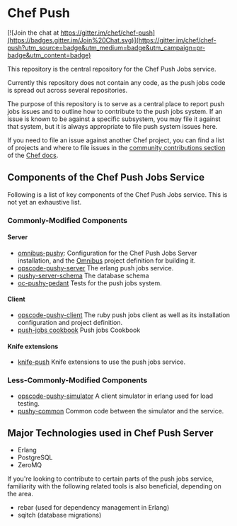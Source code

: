 # Chef Push

[![Join the chat at https://gitter.im/chef/chef-push](https://badges.gitter.im/Join%20Chat.svg)](https://gitter.im/chef/chef-push?utm_source=badge&utm_medium=badge&utm_campaign=pr-badge&utm_content=badge)

This repository is the central repository for the Chef Push Jobs service.

Currently this repository does not contain any code, as the push jobs code is spread out across
several repositories.

The purpose of this repository is to serve as a central place to report
push jobs issues and to outline how to contribute to the push jobs system. If an issue is known to
be against a specific subsystem, you may file it against that system, but it is always appropriate
to file push system issues here.

If you need to file an issue against another Chef project, you can find a list of projects and where
to file issues in the 
[community contributions section](https://docs.chef.io/community_contributions.html#issues-and-bug-reports)
of the [Chef docs](https://docs.chef.io).

## Components of the Chef Push Jobs Service

Following is a list of key components of the Chef Push Jobs service. This is not yet an exhaustive list.

### Commonly-Modified Components

#### Server
* [omnibus-pushy](http://github.com/chef/omnibus-pushy): Configuration for the Chef Push Jobs Server
  installation, and the [Omnibus](http://github.com/chef/omnibus) project definition for building it.
* [opscode-pushy-server](http://github.com/chef/opscode-pushy-server) The erlang push jobs service.
* [pushy-server-schema](https://github.com/opscode/pushy-server-schema) The database schema
* [oc-pushy-pedant](http://github.com/chef/oc-pushy-pedant) Tests for the push jobs system.

#### Client
* [opscode-pushy-client](http://github.com/chef/opscode-pushy-client) The ruby push jobs client as 
  well as its installation configuration and project definition.
* [push-jobs cookbook](https://github.com/opscode-cookbooks/push-jobs) Push jobs Cookbook

#### Knife extensions
* [knife-push](https://github.com/chef/knife-push) Knife extensions to use the push jobs service.

### Less-Commonly-Modified Components

* [opscode-pushy-simulator](https://github.com/chef/opscode-pushy-simulator) A client simulator in
  erlang used for load testing.
* [pushy-common](https://github.com/chef/pushy_common) Common code between the simulator and the service.

## Major Technologies used in Chef Push Server

* Erlang
* PostgreSQL
* ZeroMQ

If you're looking to contribute to certain parts of the push jobs service, familiarity with the
following related tools is also beneficial, depending on the area.

* rebar (used for dependency management in Erlang)
* sqitch (database migrations)

